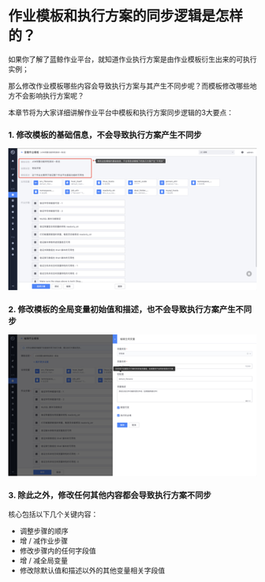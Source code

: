 # 作业模板和执行方案的同步逻辑是怎样的？

如果你了解了蓝鲸作业平台，就知道作业执行方案是由作业模板衍生出来的可执行实例；

那么修改作业模板哪些内容会导致执行方案与其产生不同步呢？而模板修改哪些地方不会影响执行方案呢？

本章节将为大家详细讲解作业平台中模板和执行方案同步逻辑的3大要点：

### 1. 修改模板的基础信息，不会导致执行方案产生不同步

![image-20201015171458835](media/image-20201015171458835.png)

### 2. 修改模板的全局变量初始值和描述，也不会导致执行方案产生不同步

![image-20201015171608662](media/image-20201015171608662.png)

### 3. 除此之外，修改任何其他内容都会导致执行方案不同步

核心包括以下几个关键内容：

- 调整步骤的顺序
- 增 / 减作业步骤
- 修改步骤内的任何字段值
- 增 / 减全局变量
- 修改除默认值和描述以外的其他变量相关字段值

